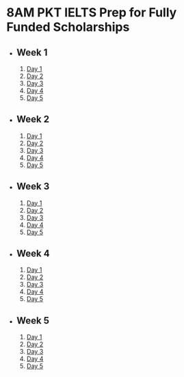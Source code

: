 # 8AM PKT IELTS Prep for Fully Funded Scholarships

- ## Week 1

   1. [Day 1](https://www.facebook.com/iCodeguru/videos/3802814146699924)
   2. [Day 2](https://www.facebook.com/iCodeguru/videos/1487196625244265)
   3. [Day 3](https://www.facebook.com/iCodeguru/videos/1290331885380933)
   4. [Day 4](https://www.facebook.com/iCodeguru/videos/1990532941460364)
   5. [Day 5](https://www.facebook.com/iCodeguru/videos/1460588658252464)

- ## Week 2

   1. [Day 1](https://www.facebook.com/iCodeguru/videos/1059673005957110)
   2. [Day 2](https://www.facebook.com/iCodeguru/videos/1225644495207671)
   3. [Day 3](https://www.facebook.com/iCodeguru/videos/957655786293634)
   4. [Day 4](https://www.facebook.com/iCodeguru/videos/3180826968721991)
   5. [Day 5](https://www.facebook.com/iCodeguru/videos/1545715339438367)

- ## Week 3

   1. [Day 1](https://www.facebook.com/iCodeguru/videos/2700276113516640)
   2. [Day 2](https://www.facebook.com/iCodeguru/videos/900877692206099)
   3. [Day 3](https://www.facebook.com/iCodeguru/videos/1639189566803480)
   4. [Day 4](https://www.facebook.com/iCodeguru/videos/604913505340361)
   5. [Day 5](https://www.facebook.com/iCodeguru/videos/1571044686950510)

- ## Week 4

   1. [Day 1](https://www.facebook.com/iCodeguru/videos/601131132816025)
   2. [Day 2](https://www.facebook.com/iCodeguru/videos/473014609177737)
   3. [Day 3](https://www.facebook.com/iCodeguru/videos/1686566631924654)
   4. [Day 4](https://www.facebook.com/iCodeguru/videos/2343410926026413)
   5. [Day 5](https://www.facebook.com/iCodeguru/videos/1750615318813946)

- ## Week 5

   1. [Day 1](https://www.facebook.com/iCodeguru/videos/486337220826077)
   2. [Day 2](https://www.facebook.com/iCodeguru/videos/473014609177737)
   3. [Day 3](https://www.facebook.com/iCodeguru/videos/1686566631924654)
   4. [Day 4](https://www.facebook.com/iCodeguru/videos/509741344961950)
   5. [Day 5](https://www.facebook.com/iCodeguru/videos/1762207934601868)

<!-- - ## Week 

   1. [Day 1]()
   2. [Day 2]()
   3. [Day 3]()
   4. [Day 4]()
   5. [Day 5]() -->

<!-- - ## Week 

   1. [Day 1]()
   2. [Day 2]()
   3. [Day 3]()
   4. [Day 4]()
   5. [Day 5]() -->